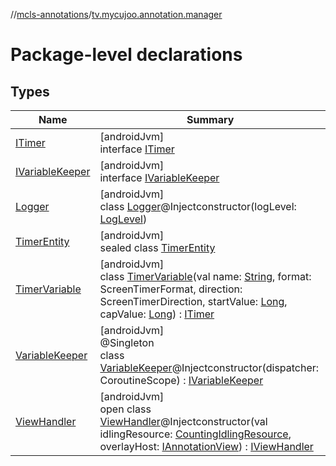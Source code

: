 //[mcls-annotations](../../index.md)/[tv.mycujoo.annotation.manager](index.md)

# Package-level declarations

## Types

| Name | Summary |
|---|---|
| [ITimer](-i-timer/index.md) | [androidJvm]<br>interface [ITimer](-i-timer/index.md) |
| [IVariableKeeper](-i-variable-keeper/index.md) | [androidJvm]<br>interface [IVariableKeeper](-i-variable-keeper/index.md) |
| [Logger](-logger/index.md) | [androidJvm]<br>class [Logger](-logger/index.md)@Injectconstructor(logLevel: [LogLevel](../tv.mycujoo.annotation.domain.enum/-log-level/index.md)) |
| [TimerEntity](-timer-entity/index.md) | [androidJvm]<br>sealed class [TimerEntity](-timer-entity/index.md) |
| [TimerVariable](-timer-variable/index.md) | [androidJvm]<br>class [TimerVariable](-timer-variable/index.md)(val name: [String](https://kotlinlang.org/api/latest/jvm/stdlib/kotlin/-string/index.html), format: ScreenTimerFormat, direction: ScreenTimerDirection, startValue: [Long](https://kotlinlang.org/api/latest/jvm/stdlib/kotlin/-long/index.html), capValue: [Long](https://kotlinlang.org/api/latest/jvm/stdlib/kotlin/-long/index.html)) : [ITimer](-i-timer/index.md) |
| [VariableKeeper](-variable-keeper/index.md) | [androidJvm]<br>@Singleton<br>class [VariableKeeper](-variable-keeper/index.md)@Injectconstructor(dispatcher: CoroutineScope) : [IVariableKeeper](-i-variable-keeper/index.md) |
| [ViewHandler](-view-handler/index.md) | [androidJvm]<br>open class [ViewHandler](-view-handler/index.md)@Injectconstructor(val idlingResource: [CountingIdlingResource](https://developer.android.com/reference/kotlin/androidx/test/espresso/idling/CountingIdlingResource.html), overlayHost: [IAnnotationView](../tv.mycujoo.annotation.annotation/-i-annotation-view/index.md)) : [IViewHandler](../tv.mycujoo.annotation.helper/-i-view-handler/index.md) |
